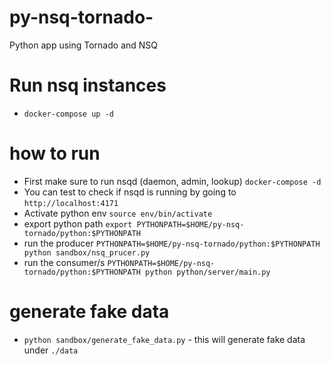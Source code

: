 # py-nsq-tornado-
Python app using Tornado and NSQ


# Run nsq instances
- `docker-compose up -d`

# how to run
- First make sure to run nsqd (daemon, admin, lookup) `docker-compose -d`
- You can test to check if nsqd is running by going to `http://localhost:4171`
- Activate python env `source env/bin/activate`
- export python path `export PYTHONPATH=$HOME/py-nsq-tornado/python:$PYTHONPATH`
- run the producer `PYTHONPATH=$HOME/py-nsq-tornado/python:$PYTHONPATH python sandbox/nsq_prucer.py`
- run the consumer/s `PYTHONPATH=$HOME/py-nsq-tornado/python:$PYTHONPATH python python/server/main.py`


# generate fake data
- `python sandbox/generate_fake_data.py` - this will generate fake data under `./data`